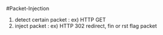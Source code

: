 #Packet-Injection

1. detect certain packet : ex) HTTP GET
2. inject packet : ex) HTTP 302 redirect, fin or rst flag packet
